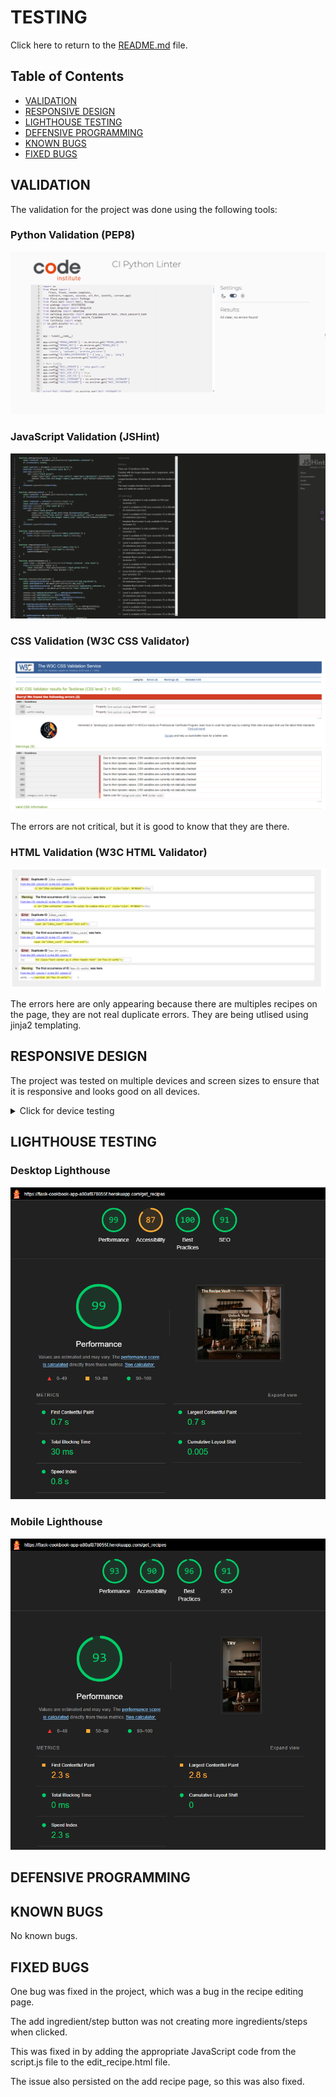 # TESTING

Click here to return to the [README.md](README.md) file.

## Table of Contents

- [VALIDATION](#validation)
- [RESPONSIVE DESIGN](#responsive-design)
- [LIGHTHOUSE TESTING](#lighthouse-testing)
- [DEFENSIVE PROGRAMMING](#defensive-programming)
- [KNOWN BUGS](#known-bugs)
- [FIXED BUGS](#fixed-bugs)

## VALIDATION

The validation for the project was done using the following tools:

### Python Validation (PEP8)

![Python Validation](documentation/other_images/validation/PEP8Validator.png)

### JavaScript Validation (JSHint)

![JavaScript Validation](documentation/other_images/validation/JSHintValidation.png)

### CSS Validation (W3C CSS Validator)

![CSS Validation](documentation/other_images/validation/CSSValidation.png)

The errors are not critical, but it is good to know that they are there.

### HTML Validation (W3C HTML Validator)

![HTML Validation](documentation/other_images/validation/HTMLValidation.png)

The errors here are only appearing because there are multiples recipes on the page, they are not real duplicate errors. They are being utlised using jinja2 templating.

## RESPONSIVE DESIGN

The project was tested on multiple devices and screen sizes to ensure that it is responsive and looks good on all devices.

<details>
<summary>Click for device testing</summary>

### Desktop 1920x1080

| Page | Screenshot |
| --- | --- |

### Mobile (iPhone 12 Pro Max)

| Page | Screenshot |
| --- | --- |

### Tablet (iPad Air)

| Page | Screenshot |
| --- | --- |

</details>

## LIGHTHOUSE TESTING

### Desktop Lighthouse

![Desktop Lighthouse](documentation/other_images/validation/LighthouseDesktop.png)

### Mobile Lighthouse

![Mobile Lighthouse](documentation/other_images/validation/LighthouseMobile.png)

## DEFENSIVE PROGRAMMING

## KNOWN BUGS

No known bugs.

## FIXED BUGS

One bug was fixed in the project, which was a bug in the recipe editing page.

The add ingredient/step button was not creating more ingredients/steps when clicked.

This was fixed in by adding the appropriate JavaScript code from the script.js file to the edit_recipe.html file.

The issue also persisted on the add recipe page, so this was also fixed.
